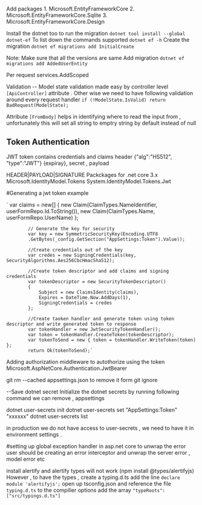 Add packages 1. Microsoft.EntityFrameworkCore 2. Microsoft.EntityFrameworkCore.Sqlite 3. Microsoft.EntityFrameworkCore.Design

Install the dotnet too to run the migration
`dotnet tool install --global dotnet-ef`
To list down the commands supported
`dotnet ef -h`
Create the migration `dotnet ef migrations add InitialCreate`

Note: Make sure that all the versions are same
Add migration
`dotnet ef migrations add AddedUserEntity`

Per request
services.AddScoped

Validation
-- Model state validation made easy by controller level `[ApiController]` attribute . Other wise we need to have following validation around every request handler
`if (!ModelState.IsValid) return BadRequest(ModelState);`

Attribute `[FromBody]` helps in identifying where to read the input from , unfortunately this will set all string to emptry string by default instead of null

## Token Authentication

JWT token contains credentials and claims
header {"alg":"HS512", "type":"JWT"} {expiray}, secret , payload

HEADER|PAYLOAD|SIGNATURE
Packckages for .net core 3.x
Microsoft.IdentityModel.Tokens
System.IdentityModel.Tokens.Jwt

#Generating a jwt token example

` var claims = new[]
{
new Claim(ClaimTypes.NameIdentifier, userFormRepo.Id.ToString()),
new Claim(ClaimTypes.Name, userFormRepo.UserName)
};

            // Generate the key for security
            var key = new SymmetricSecurityKey(Encoding.UTF8
            .GetBytes(_config.GetSection("AppSettings:Token").Value));

            //Create credentials out of the key
            var credes = new SigningCredentials(key, SecurityAlgorithms.Aes256CbcHmacSha512);

            //Create token descriptor and add claims and signing credentials
            var tokenDescriptor = new SecurityTokenDescriptor()
            {
                Subject = new ClaimsIdentity(claims),
                Expires = DateTime.Now.AddDays(1),
                SigningCredentials = credes
            };

            //Create taoken handler and generate token using token descriptor and write generated token to response
            var tokenHandler = new JwtSecurityTokenHandler();
            var token = tokenHandler.CreateToken(tokenDescriptor);
            var tokenToSend = new { token = tokenHandler.WriteToken(token) };
            return Ok(tokenToSend);`

Adding authorization middleware to autothorize using the token
Microsoft.AspNetCore.Authentication.JwtBearer

git rm --cached appsettings.json to remove it form git ignore

--Save dotnet secret
Initialize the dotnet secrets by running following command
we can remove , appsettings

dotnet user-secrets init
dotnet user-secrets set "AppSettings:Token" "xxxxxx"
dotnet user-secrets list

in production we do not have access to user-secrets , we need to have it in environment settings .

#setting up global exception handler in asp.net core
to unwrap the error user should be creating an error interceptor and unwrap the server error , model error etc

install alertify and alertify types will not work (npm install @types/alertifyjs)
However , to have the types , create a typing.d.ts add the line `declare module 'alertifyjs';`
open up tsconfig.json and reference the file `typing.d.ts` to the compilier options add the array `"typeRoots": ["src/typings.d.ts"]`

